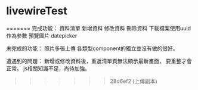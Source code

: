 # livewireTest
=======
完成功能：
資料清單
新增資料
修改資料
刪除資料
下載檔案使用uuid作為參數
預覽圖片
datepicker

未完成的功能：
照片多張上傳
各類型component的獨立並沒有做的很好。

遭遇到的問題：
新增或修改資料後，重返清單頁無法顯示最新畫面，
要重整才會正常。
js相關知識不足，尚待加強。
>>>>>>> 28d6ef2 (上傳副本)
